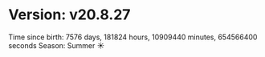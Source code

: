 # Version: v20.8.27
Time since birth: 7576 days, 181824 hours, 10909440 minutes, 654566400 seconds
Season: Summer ☀️
